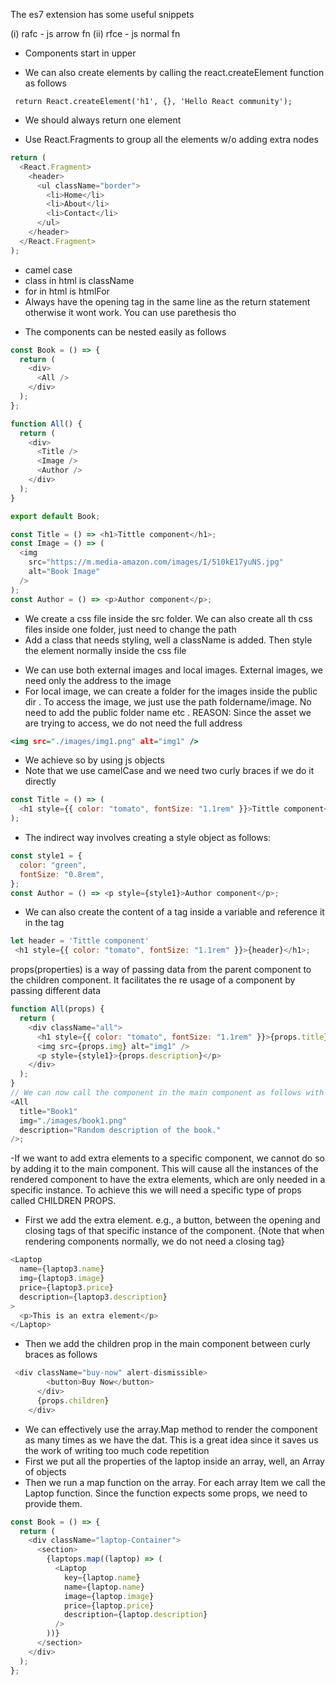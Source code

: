 The es7 extension has some useful snippets

<!-- !SNIPPETS -->

(i) rafc - js arrow fn
(ii) rfce - js normal fn

- Components start in upper

- We can also create elements by calling the react.createElement function as follows

<!-- *CreateElement -->

` return React.createElement('h1', {}, 'Hello React community');`

- We should always return one element

- Use React.Fragments to group all the elements w/o adding extra nodes

```javascript
return (
  <React.Fragment>
    <header>
      <ul className="border">
        <li>Home</li>
        <li>About</li>
        <li>Contact</li>
      </ul>
    </header>
  </React.Fragment>
);
```

<!-- *Naming convention and jsx rules -->

- camel case
- class in html is className
- for in html is htmlFor
- Always have the opening tag in the same line as the return statement otherwise it wont work. You can use parethesis tho

<!-- *Nesting the components-->

- The components can be nested easily as follows

```javascript
const Book = () => {
  return (
    <div>
      <All />
    </div>
  );
};

function All() {
  return (
    <div>
      <Title />
      <Image />
      <Author />
    </div>
  );
}

export default Book;

const Title = () => <h1>Tittle component</h1>;
const Image = () => (
  <img
    src="https://m.media-amazon.com/images/I/510kE17yuNS.jpg"
    alt="Book Image"
  />
);
const Author = () => <p>Author component</p>;
```

<!-- *Adding CSS -->

- We create a css file inside the src folder. We can also create all th css files inside one folder, just need to change the path
- Add a class that needs styling, well a className is added. Then style the element normally inside the css file

<!-- *Images -->

- We can use both external images and local images. External images, we need only the address to the image
- For local image, we can create a folder for the images inside the public dir . To access the image, we just use the path foldername/image. No need to add the public folder name etc . REASON: Since the asset we are trying to access, we do not need the full address

```htm
<img src="./images/img1.png" alt="img1" />
```

<!-- *Adding internal css in the jsx -->

- We achieve so by using js objects
- Note that we use camelCase and we need two curly braces if we do it directly

```javascript
const Title = () => (
  <h1 style={{ color: "tomato", fontSize: "1.1rem" }}>Tittle component</h1>
);
```

- The indirect way involves creating a style object as follows:

```javascript
const style1 = {
  color: "green",
  fontSize: "0.8rem",
};
const Author = () => <p style={style1}>Author component</p>;
```

- We can also create the content of a tag inside a variable and reference it in the tag

```javascript
let header = 'Tittle component'
 <h1 style={{ color: "tomato", fontSize: "1.1rem" }}>{header}</h1>;
```

<!-- *Props -->

props(properties) is a way of passing data from the parent component to the children component. It facilitates the re usage of a component by passing different data

```javascript
function All(props) {
  return (
    <div className="all">
      <h1 style={{ color: "tomato", fontSize: "1.1rem" }}>{props.title}</h1>
      <img src={props.img} alt="img1" />
      <p style={style1}>{props.description}</p>
    </div>
  );
}
// We can now call the component in the main component as follows with the props passed
<All
  title="Book1"
  img="./images/book1.png"
  description="Random description of the book."
/>;
```

<!-- *CHILDREN PROPS -->

-If we want to add extra elements to a specific component, we cannot do so by adding it to the main component. This will cause all the instances of the rendered component to have the extra elements, which are only needed in a specific instance. To achieve this we will need a specific type of props called CHILDREN PROPS.

- First we add the extra element. e.g., a button, between the opening and closing tags of that specific instance of the component. {Note that when rendering components normally, we do not need a closing tag}

```javascript
<Laptop
  name={laptop3.name}
  img={laptop3.image}
  price={laptop3.price}
  description={laptop3.description}
>
  <p>This is an extra element</p>
</Laptop>
```

- Then we add the children prop in the main component between curly braces as follows

```javascript
 <div className="buy-now" alert-dismissible>
        <button>Buy Now</button>
      </div>
      {props.children}
    </div>
```

<!-- *USING ARRAY MAP METHOD  -->

- We can effectively use the array.Map method to render the component as many times as we have the dat. This is a great idea since it saves us the work of writing too much code repetition
- First we put all the properties of the laptop inside an array, well, an Array of objects
- Then we run a map function on the array. For each array Item we call the Laptop function. Since the function expects some props, we need to provide them.

```javascript
const Book = () => {
  return (
    <div className="laptop-Container">
      <section>
        {laptops.map((laptop) => (
          <Laptop
            key={laptop.name}
            name={laptop.name}
            image={laptop.image}
            price={laptop.price}
            description={laptop.description}
          />
        ))}
      </section>
    </div>
  );
};
```
